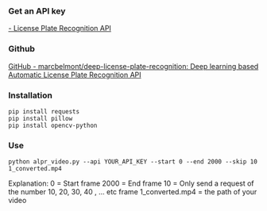 ### Get an API key
[- License Plate Recognition API](https://platerecognizer.com/dashboard/)

### Github
[GitHub - marcbelmont/deep-license-plate-recognition: Deep learning based Automatic License Plate Recognition API](https://github.com/marcbelmont/deep-license-plate-recognition)

### Installation
```
pip install requests
pip install pillow
pip install opencv-python
```

### Use
```
python alpr_video.py --api YOUR_API_KEY --start 0 --end 2000 --skip 10 1_converted.mp4
```

Explanation:
0 = Start frame
2000 = End frame
10 = Only send a request of the number 10, 20, 30, 40 , ... etc frame
1_converted.mp4 = the path of your video
